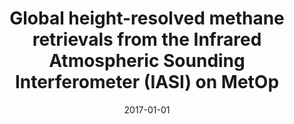 ---
title: "Global height-resolved methane retrievals from the Infrared Atmospheric Sounding Interferometer (IASI) on MetOp"
collection: publications
permalink: /publication/2017-01-01-Siddans20174135
date: 2017-01-01
venue: 'Atmospheric Measurement Techniques'
paperurl: 'https://doi.org/10.5194/amt-10-4135-2017'
citation: 'Siddans et al., <b>Global height-resolved methane retrievals from the Infrared Atmospheric Sounding Interferometer (IASI) on MetOp</b>, Atmospheric Measurement Techniques, 2017, 10.5194/amt-10-4135-2017'
---